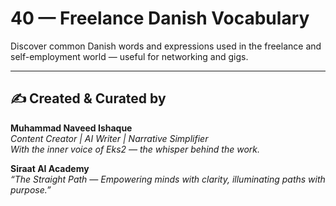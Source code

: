 # 40 — Freelance Danish Vocabulary

Discover common Danish words and expressions used in the freelance and self-employment world — useful for networking and gigs.

---
✍️ Created & Curated by  
---

**Muhammad Naveed Ishaque**  
*Content Creator | AI Writer | Narrative Simplifier*  
*With the inner voice of Eks2 — the whisper behind the work.*  

**Siraat AI Academy**  
*“The Straight Path — Empowering minds with clarity, illuminating paths with purpose.”*
